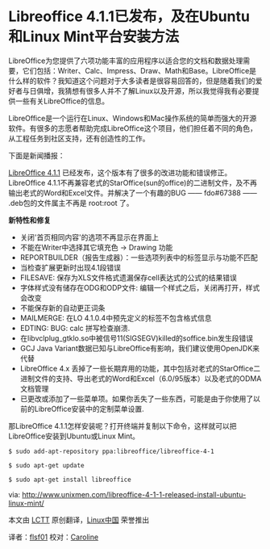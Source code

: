 Libreoffice 4.1.1已发布，及在Ubuntu和Linux Mint平台安装方法
======================================================

LibreOffice为您提供了六项功能丰富的应用程序以适合您的文档和数据处理需要，它们包括：Writer、Calc、Impress、Draw、Math和Base。LibreOffice是什么样的软件？我知道这个问题对于大多读者是很容易回答的，但是随着我们的爱好者与日俱增，我猜想有很多人并不了解Linux以及开源，所以我觉得我有必要提供一些有关LibreOffice的信息。

LibreOffice是一个运行在Linux、Windows和Mac操作系统的简单而强大的开源软件。有很多的志愿者帮助完成LibreOffice这个项目，他们担任着不同的角色，从工程任务到社区支持，还有创造性的工作。

下面是新闻播报：

[LibreOffice 4.1.1][1] 已经发布，这个版本有了很多的改进功能和错误修正。LibreOffice 4.1.1不再兼容老式的StarOffice(sun的office)的二进制文件，及不再输出老式的Word和Excel文件。并解决了一个有趣的BUG —— fdo#67388 —— .deb包的文件属主不再是 root:root 了。


**新特性和修复**

- 关闭'首页相同内容'的选项不再显示在界面上
- 不能在Writer中选择其它填充色 -> Drawing 功能
- REPORTBUILDER（报告生成器）：一些选项列表中的标签显示与功能不匹配
- 当检查扩展更新时出现4.1段错误
- FILESAVE: 保存为XLS文件格式遗漏保存cell表达式的公式的结果错误
- 字体样式没有储存在ODG和ODP文件: 编辑一个样式之后，关闭再打开，样式会改变
- 不能保存新的自动更正词条
- MAILMERGE: 在LO 4.1.0.4中预先定义的标签不包含格式信息
- EDTING: BUG: calc 拼写检查崩溃.
- 在libvclplug_gtklo.so中被信号11(SIGSEGV)killed的soffice.bin发生段错误
- GCJ Java Variant数据已知与LibreOffice有影响，我们建议使用OpenJDK来代替
- LibreOffice 4.x 丢掉了一些长期弃用的功能，其中包括对老式的StarOffice二进制文件的支持、导出老式的Word和Excel（6.0/95版本）以及老式的ODMA文档管理
- 已更改或添加了一些菜单项。如果你丢失了一些东西，可能是由于你使用了以前的LibreOffice安装中的定制菜单设置.

那LibreOffice 4.1.1怎样安装呢？打开终端并复制以下命令，这样就可以把LibreOffice安装到Ubuntu或Linux Mint。

	$ sudo add-apt-repository ppa:libreoffice/libreoffice-4-1

	$ sudo apt-get update

	$ sudo apt-get install libreoffice


via: http://www.unixmen.com/libreoffice-4-1-1-released-install-ubuntu-linux-mint/

本文由 [LCTT][] 原创翻译，[Linux中国][] 荣誉推出

译者：[flsf01][] 校对：[Caroline][]

[LCTT]:https://github.com/LCTT/TranslateProject
[Linux中国]:http://linux.cn/portal.php
[flsf01]:http://linux.cn/space/flsf01
[Caroline]:http://linux.cn/space/14763

[1]:http://www.libreoffice.org/download/release-notes/ 

